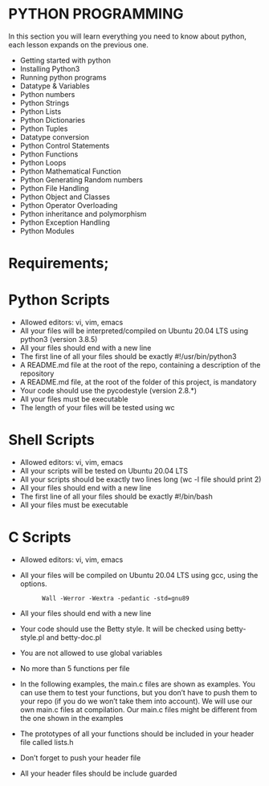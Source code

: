 # PYTHON PROGRAMMING

In this section you will learn everything you need to know about python, each lesson expands on the previous one.

- Getting started with python
- Installing Python3
- Running python programs
- Datatype & Variables
- Python numbers
- Python Strings
- Python Lists
- Python Dictionaries
- Python Tuples
- Datatype conversion
- Python Control Statements
- Python Functions
- Python Loops
- Python Mathematical Function
- Python Generating Random numbers
- Python File Handling
- Python Object and Classes
- Python Operator Overloading
- Python inheritance and polymorphism
- Python Exception Handling
- Python Modules

# Requirements;

# Python Scripts
- Allowed editors: vi, vim, emacs
- All your files will be interpreted/compiled on Ubuntu 20.04 LTS using python3 (version 3.8.5)
- All your files should end with a new line
- The first line of all your files should be exactly #!/usr/bin/python3
- A README.md file at the root of the repo, containing a description of the repository
- A README.md file, at the root of the folder of this project, is mandatory
- Your code should use the pycodestyle (version 2.8.*)
- All your files must be executable
- The length of your files will be tested using wc


# Shell Scripts
- Allowed editors: vi, vim, emacs
- All your scripts will be tested on Ubuntu 20.04 LTS
- All your scripts should be exactly two lines long (wc -l file should print 2)
- All your files should end with a new line
- The first line of all your files should be exactly #!/bin/bash
- All your files must be executable


# C Scripts
- Allowed editors: vi, vim, emacs
- All your files will be compiled on Ubuntu 20.04 LTS using gcc, using the options.

            Wall -Werror -Wextra -pedantic -std=gnu89
            
- All your files should end with a new line
- Your code should use the Betty style. It will be checked using betty-style.pl and betty-doc.pl
- You are not allowed to use global variables
- No more than 5 functions per file
- In the following examples, the main.c files are shown as examples. You can use them to test your functions, but you don’t have to push them to your repo (if you do we won’t take them into account). We will use our own main.c files at compilation. Our main.c files might be different from the one shown in the examples
- The prototypes of all your functions should be included in your header file called lists.h
- Don’t forget to push your header file
- All your header files should be include guarded
